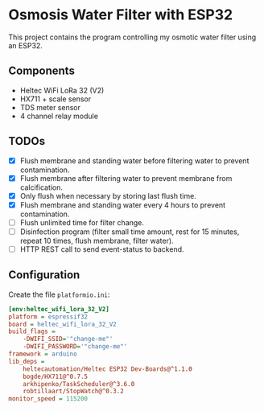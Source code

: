 # Osmosis Water Filter with ESP32

This project contains the program controlling my osmotic water filter using an ESP32.

## Components

- Heltec WiFi LoRa 32 (V2)
- HX711 + scale sensor
- TDS meter sensor
- 4 channel relay module

## TODOs

- [x] Flush membrane and standing water before filtering water to prevent contamination.
- [x] Flush membrane after filtering water to prevent membrane from calcification.
- [x] Only flush when necessary by storing last flush time.
- [x] Flush membrane and standing water every 4 hours to prevent contamination.
- [ ] Flush unlimited time for filter change.
- [ ] Disinfection program (filter small time amount, rest for 15 minutes, repeat 10 times, flush membrane, filter water).
- [ ] HTTP REST call to send event-status to backend.

## Configuration

Create the file `platformio.ini`:

```ini
[env:heltec_wifi_lora_32_V2]
platform = espressif32
board = heltec_wifi_lora_32_V2
build_flags = 
	-DWIFI_SSID='"change-me"'
	-DWIFI_PASSWORD='"change-me"'
framework = arduino
lib_deps = 
	heltecautomation/Heltec ESP32 Dev-Boards@^1.1.0
	bogde/HX711@^0.7.5
	arkhipenko/TaskScheduler@^3.6.0
	robtillaart/StopWatch@^0.3.2
monitor_speed = 115200
```
